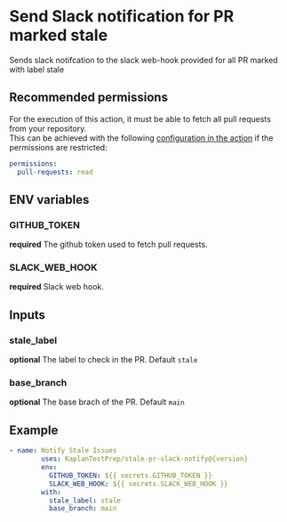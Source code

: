# Send Slack notification for PR marked stale

Sends slack notifcation to the slack web-hook provided for all PR marked with label stale  

## Recommended permissions

For the execution of this action, it must be able to fetch all pull requests from your repository.  
This can be achieved with the following [configuration in the action](https://docs.github.com/en/actions/reference/workflow-syntax-for-github-actions#permissions) if the permissions are restricted:

```yaml
permissions:
  pull-requests: read
```

## ENV variables

### GITHUB_TOKEN  

**required** The github token used to fetch pull requests.

### SLACK_WEB_HOOK  

**required** Slack web hook.

## Inputs

### stale_label

**optional** The label to check in the PR. Default `stale`

### base_branch

**optional** The base brach of the PR. Default `main`

## Example  

```yaml
- name: Notify Stale Issues
        uses: KaplanTestPrep/stale-pr-slack-notify@{version}
        env:
          GITHUB_TOKEN: ${{ secrets.GITHUB_TOKEN }}
          SLACK_WEB_HOOK: ${{ secrets.SLACK_WEB_HOOK }}
        with:
          stale_label: stale
          base_branch: main
```
